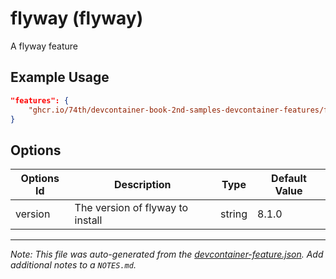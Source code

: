 
# flyway (flyway)

A flyway feature

## Example Usage

```json
"features": {
    "ghcr.io/74th/devcontainer-book-2nd-samples-devcontainer-features/flyway:0": {}
}
```

## Options

| Options Id | Description | Type | Default Value |
|-----|-----|-----|-----|
| version | The version of flyway to install | string | 8.1.0 |



---

_Note: This file was auto-generated from the [devcontainer-feature.json](https://github.com/74th/devcontainer-book-2nd-samples-devcontainer-features/blob/main/src/flyway/devcontainer-feature.json).  Add additional notes to a `NOTES.md`._
